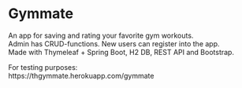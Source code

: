 # Gymmate
<p>
An app for saving and rating your favorite gym workouts.<br/>
Admin has CRUD-functions. New users can register into the app.<br/>
Made with Thymeleaf + Spring Boot, H2 DB, REST API and Bootstrap.
</p>
<p>
For testing purposes:<br/>
https://thgymmate.herokuapp.com/gymmate<br/>
</p>
